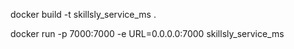 docker build -t skillsly_service_ms .  

docker run -p 7000:7000 -e URL=0.0.0.0:7000 skillsly_service_ms